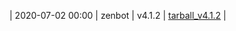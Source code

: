 | 2020-07-02 00:00 | zenbot | v4.1.2 | [tarball_v4.1.2](https://api.github.com/repos/DeviaVir/zenbot/tarball/v4.1.2) |
